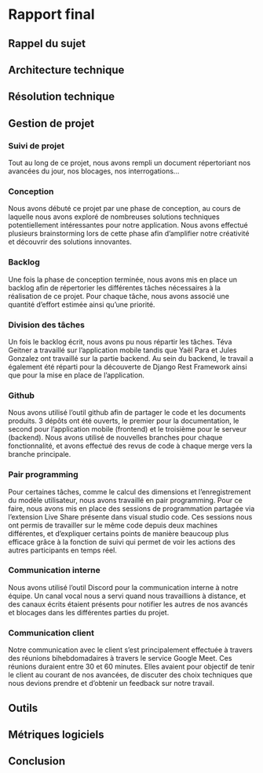 # Rapport final

## Rappel du sujet

## Architecture technique

## Résolution technique

## Gestion de projet

### Suivi de projet

Tout au long de ce projet, nous avons rempli un document répertoriant nos avancées du jour, nos blocages, nos interrogations…

### Conception

Nous avons débuté ce projet par une phase de conception, au cours de laquelle nous avons exploré de nombreuses solutions techniques potentiellement intéressantes pour notre application. Nous avons effectué plusieurs brainstorming lors de cette phase afin d’amplifier notre créativité et découvrir des solutions innovantes.

### Backlog

Une fois la phase de conception terminée, nous avons mis en place un backlog afin de répertorier les différentes tâches nécessaires à la réalisation de ce projet. Pour chaque tâche, nous avons associé une quantité d’effort estimée ainsi qu’une priorité.

### Division des tâches

Un fois le backlog écrit, nous avons pu nous répartir les tâches. Téva Geitner a travaillé sur l’application mobile tandis que Yaël Para et Jules Gonzalez ont travaillé sur la partie backend. Au sein du backend, le travail a également été réparti pour la découverte de Django Rest Framework ainsi que pour la mise en place de l’application.

### Github

Nous avons utilisé l’outil github afin de partager le code et les documents produits. 3 dépôts ont été ouverts, le premier pour la documentation, le second pour l’application mobile (frontend) et le troisième pour le serveur (backend). Nous avons utilisé de nouvelles branches pour chaque fonctionnalité, et avons effectué des revus de code à chaque merge vers la branche principale.

### Pair programming

Pour certaines tâches, comme le calcul des dimensions et l’enregistrement du modèle utilisateur, nous avons travaillé en pair programming. Pour ce faire, nous avons mis en place des sessions de programmation partagée via l’extension Live Share présente dans visual studio code. Ces sessions nous ont permis de travailler sur le même code depuis deux machines différentes, et d’expliquer certains points de manière beaucoup plus efficace grâce à la fonction de suivi qui permet de voir les actions des autres participants en temps réel.

### Communication interne

Nous avons utilisé l’outil Discord pour la communication interne à notre équipe. Un canal vocal nous a servi quand nous travaillions à distance, et des canaux écrits étaient présents pour notifier les autres de nos avancés et blocages dans les différentes parties du projet.

### Communication client

Notre communication avec le client s’est principalement effectuée à travers des réunions bihebdomadaires à travers le service Google Meet. Ces réunions duraient entre 30 et 60 minutes. Elles avaient pour objectif de tenir le client au courant de nos avancées, de discuter des choix techniques que nous devions prendre et d’obtenir un feedback sur notre travail.

## Outils

## Métriques logiciels

## Conclusion
